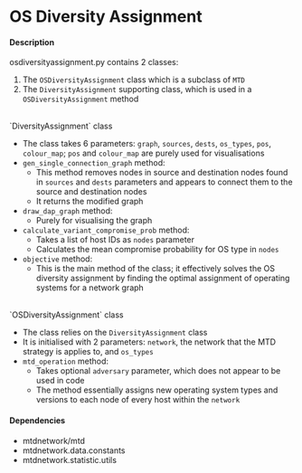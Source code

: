 # OS Diversity Assignment

#### Description
osdiversityassignment.py contains 2 classes:

1. The `OSDiversityAssignment` class which is a subclass of `MTD`
2. The `DiversityAssignment` supporting class, which is used in a `OSDiversityAssignment` method 

<br>
`DiversityAssignment` class

- The class takes 6 parameters: `graph`, `sources`, `dests`, `os_types`, `pos`, `colour_map`; `pos` and `colour_map` are purely used for visualisations
- `gen_single_connection_graph` method: 
    -  This method removes nodes in source and destination nodes found in `sources` and `dests` parameters and appears to connect them to the source and destination nodes
    - It returns the modified graph
- `draw_dap_graph` method:
    - Purely for visualising the graph
- `calculate_variant_compromise_prob` method:
    - Takes a list of host IDs as `nodes` parameter
    - Calculates the mean compromise probability for OS type in `nodes`
- `objective` method:
    - This is the main method of the class; it effectively solves the OS diversity assignment by finding the optimal assignment of operating systems for a network graph

<br>
`OSDiversityAssignment` class

- The class relies on the `DiversityAssignment` class
- It is initialised with 2 parameters: `network`, the network that the MTD strategy is applies to, and `os_types`
- `mtd_operation` method:
    - Takes optional `adversary` parameter, which does not appear to be used in code
    - The method essentially assigns new operating system types and versions to each node of every host within the `network`

#### Dependencies
- mtdnetwork/mtd
- mtdnetwork.data.constants
- mtdnetwork.statistic.utils



